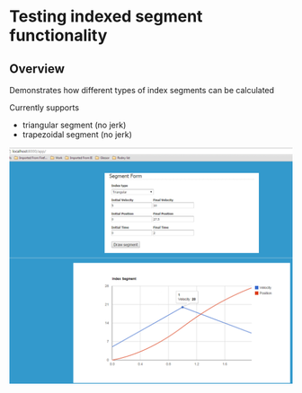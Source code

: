 # Testing indexed segment functionality

## Overview

Demonstrates how different types of index segments can be calculated

Currently supports
* triangular segment (no jerk)
* trapezoidal segment (no jerk)

![ScreenShot](indexSegments.png)
